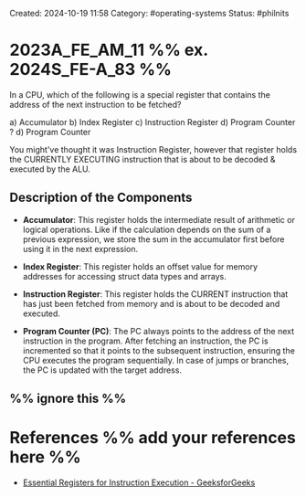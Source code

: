 Created: 2024-10-19 11:58
Category: #operating-systems 
Status: #philnits



# 2023A_FE_AM_11 %% ex. 2024S_FE-A_83 %%

In a CPU, which of the following is a special register that contains the address of the 
next instruction to be fetched?

a) Accumulator
b) Index Register
c) Instruction Register
d) Program Counter
? 
d) Program Counter

You might've thought it was Instruction Register, however that register holds the CURRENTLY EXECUTING instruction that is about to be decoded & executed by the ALU.
## Description of the Components 

- **Accumulator**: This register holds the intermediate result of arithmetic or logical operations. Like if the calculation depends on the sum of a previous expression, we store the sum in the accumulator first before using it in the next expression.
    
- **Index Register**: This register holds an offset value for memory addresses for accessing struct data types and arrays.
    
- **Instruction Register**: This register holds the CURRENT instruction that has just been fetched from memory and is about to be decoded and executed.

- **Program Counter (PC)**: The PC always points to the address of the next instruction in the program. After fetching an instruction, the PC is incremented so that it points to the subsequent instruction, ensuring the CPU executes the program sequentially. In case of jumps or branches, the PC is updated with the target address.




%% ignore this %%
---









# References %% add your references here %%
- [Essential Registers for Instruction Execution - GeeksforGeeks](https://www.geeksforgeeks.org/essential-registers-for-instruction-execution/)